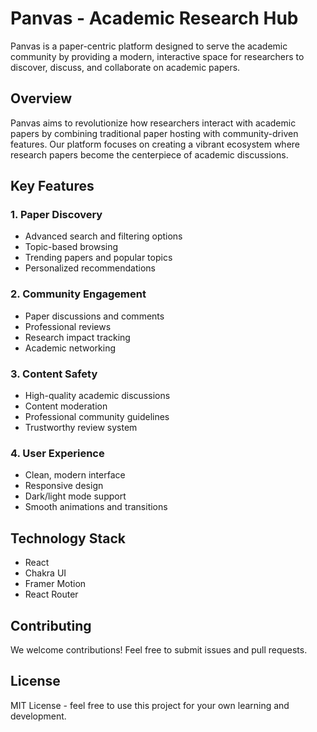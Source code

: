 # Panvas - Academic Research Hub

Panvas is a paper-centric platform designed to serve the academic community by providing a modern, interactive space for researchers to discover, discuss, and collaborate on academic papers.

## Overview

Panvas aims to revolutionize how researchers interact with academic papers by combining traditional paper hosting with community-driven features. Our platform focuses on creating a vibrant ecosystem where research papers become the centerpiece of academic discussions.

## Key Features

### 1. Paper Discovery
- Advanced search and filtering options
- Topic-based browsing
- Trending papers and popular topics
- Personalized recommendations

### 2. Community Engagement
- Paper discussions and comments
- Professional reviews
- Research impact tracking
- Academic networking

### 3. Content Safety
- High-quality academic discussions
- Content moderation
- Professional community guidelines
- Trustworthy review system

### 4. User Experience
- Clean, modern interface
- Responsive design
- Dark/light mode support
- Smooth animations and transitions

## Technology Stack

- React
- Chakra UI
- Framer Motion
- React Router


## Contributing

We welcome contributions! Feel free to submit issues and pull requests.

## License

MIT License - feel free to use this project for your own learning and development.
